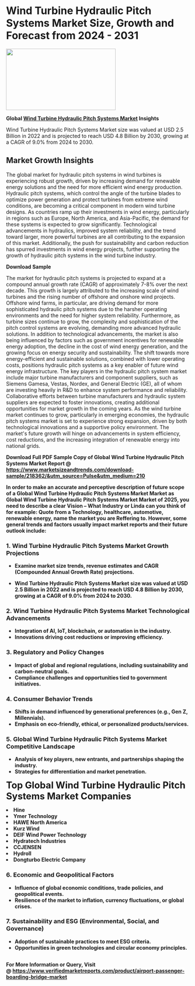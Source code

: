 <H1>Wind Turbine Hydraulic Pitch Systems Market Size, Growth and Forecast from 2024 - 2031</H1><img class="aligncenter size-medium wp-image-584254" src="https://thirdeyenews.in/wp-content/uploads/2024/09/Global-Market-Research-300x168.jpeg" alt="" width="300" height="168" /><p><strong>Global&nbsp;<a href="https://www.marketsizeandtrends.com/download-sample/218362/&amp;utm_source=Pulse&amp;utm_medium=210">Wind Turbine Hydraulic Pitch Systems Market</a> Insights</strong></p><p>Wind Turbine Hydraulic Pitch Systems Market size was valued at USD 2.5 Billion in 2022 and is projected to reach USD 4.8 Billion by 2030, growing at a CAGR of 9.0% from 2024 to 2030.</p><p><h2>Market Growth Insights</h2> <p>The global market for hydraulic pitch systems in wind turbines is experiencing robust growth, driven by increasing demand for renewable energy solutions and the need for more efficient wind energy production. Hydraulic pitch systems, which control the angle of the turbine blades to optimize power generation and protect turbines from extreme wind conditions, are becoming a critical component in modern wind turbine designs. As countries ramp up their investments in wind energy, particularly in regions such as Europe, North America, and Asia-Pacific, the demand for these systems is expected to grow significantly. Technological advancements in hydraulics, improved system reliability, and the trend toward larger, more powerful turbines are all contributing to the expansion of this market. Additionally, the push for sustainability and carbon reduction has spurred investments in wind energy projects, further supporting the growth of hydraulic pitch systems in the wind turbine industry. </p> <p><strong>Download Sample</strong></p> <p>The market for hydraulic pitch systems is projected to expand at a compound annual growth rate (CAGR) of approximately 7-8% over the next decade. This growth is largely attributed to the increasing scale of wind turbines and the rising number of offshore and onshore wind projects. Offshore wind farms, in particular, are driving demand for more sophisticated hydraulic pitch systems due to the harsher operating environments and the need for higher system reliability. Furthermore, as turbine sizes continue to grow, the complexity and sophistication of the pitch control systems are evolving, demanding more advanced hydraulic solutions. In addition to technological advancements, the market is also being influenced by factors such as government incentives for renewable energy adoption, the decline in the cost of wind energy generation, and the growing focus on energy security and sustainability. The shift towards more energy-efficient and sustainable solutions, combined with lower operating costs, positions hydraulic pitch systems as a key enabler of future wind energy infrastructure. The key players in the hydraulic pitch system market include major turbine manufacturers and component suppliers, such as Siemens Gamesa, Vestas, Nordex, and General Electric (GE), all of whom are investing heavily in R&D to enhance system performance and reliability. Collaborative efforts between turbine manufacturers and hydraulic system suppliers are expected to foster innovations, creating additional opportunities for market growth in the coming years. As the wind turbine market continues to grow, particularly in emerging economies, the hydraulic pitch systems market is set to experience strong expansion, driven by both technological innovations and a supportive policy environment. The market's future growth will hinge on advancements in system efficiency, cost reductions, and the increasing integration of renewable energy into national grids. </p> <p><strong></p><p><span class=""><strong>Download Full PDF Sample Copy of Global Wind Turbine Hydraulic Pitch Systems Market Report</strong> @ <a href="https://www.marketsizeandtrends.com/download-sample/218362/&amp;utm_source=Pulse&amp;utm_medium=210" target="_blank">https://www.marketsizeandtrends.com/download-sample/218362/&amp;utm_source=Pulse&amp;utm_medium=210</a></span></p><p>In order to make an accurate and perceptive description of future scope of a Global&nbsp;Wind Turbine Hydraulic Pitch Systems Market Market as Global&nbsp;Wind Turbine Hydraulic Pitch Systems Market Market of 2025, you need to describe a clear Vision &ndash; What Industry or Linda can you think of for example: Quote from a Technology, healthcare, automotive, renewable energy, name the market you are Reffering to. However, some general trends and factors usually impact market reports and their future outlook include:</p><h3>1.&nbsp;<strong>Wind Turbine Hydraulic Pitch Systems Market Growth Projections</strong></h3><ul><li>Examine market size trends, revenue estimates and CAGR (Compounded Annual Growth Rate) projections.</li><li><p>Wind Turbine Hydraulic Pitch Systems Market size was valued at USD 2.5 Billion in 2022 and is projected to reach USD 4.8 Billion by 2030, growing at a CAGR of 9.0% from 2024 to 2030.</p></li></ul><h3>2.&nbsp;<strong>Wind Turbine Hydraulic Pitch Systems Market Technological Advancements</strong></h3><ul><li>Integration of AI, IoT, blockchain, or automation in the industry.</li><li>Innovations driving cost reductions or improving efficiency.</li></ul><h3>3.&nbsp;<strong>Regulatory and Policy Changes</strong></h3><ul><li>Impact of global and regional regulations, including sustainability and carbon-neutral goals.</li><li>Compliance challenges and opportunities tied to government initiatives.</li></ul><h3>4.&nbsp;<strong>Consumer Behavior Trends</strong></h3><ul><li>Shifts in demand influenced by generational preferences (e.g., Gen Z, Millennials).</li><li>Emphasis on eco-friendly, ethical, or personalized products/services.</li></ul><h3>5.&nbsp;<strong>Global Wind Turbine Hydraulic Pitch Systems Market Competitive Landscape</strong></h3><ul><li>Analysis of key players, new entrants, and partnerships shaping the industry.</li><li>Strategies for differentiation and market penetration.</li></ul><p data-pm-slice="1 1 []"><span style="color: inherit; font-family: inherit; font-size: 25px;">Top Global Wind Turbine Hydraulic Pitch Systems Market Companies</span></p><div class="" data-test-id=""><p><li>Hine</li><li> Ymer Technology</li><li> HAWE North America</li><li> Kurz Wind</li><li> DEIF Wind Power Technology</li><li> Hydratech Industries</li><li> CCJENSEN</li><li> Hydroll</li><li> Dongturbo Electric Company</li></p></div><h3>6.&nbsp;<strong>Economic and Geopolitical Factors</strong></h3><ul><li>Influence of global economic conditions, trade policies, and geopolitical events.</li><li>Resilience of the market to inflation, currency fluctuations, or global crises.</li></ul><h3>7.&nbsp;<strong>Sustainability and ESG (Environmental, Social, and Governance)</strong></h3><ul><li>Adoption of sustainable practices to meet ESG criteria.</li><li>Opportunities in green technologies and circular economy principles.</li></ul><h2><strong style="font-size: 14px;">For More Information or Query, Visit @&nbsp;</strong><a style="background-color: #ffffff; font-size: 14px;" href="https://www.marketsizeandtrends.com/report/wind-turbine-hydraulic-pitch-systems-market/" target="_blank">https://www.verifiedmarketreports.com/product/airport-passenger-boarding-bridge-market</a></h2>
